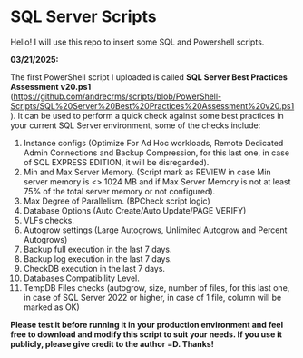# SQL Server Scripts

Hello! I will use this repo to insert some SQL and Powershell scripts. 

**03/21/2025:**

The first PowerShell script I uploaded is called **SQL Server Best Practices Assessment v20.ps1** (https://github.com/andrecrms/scripts/blob/PowerShell-Scripts/SQL%20Server%20Best%20Practices%20Assessment%20v20.ps1). It can be used to perform a quick check against some best practices in your current SQL Server environment, some of the checks include:

1. Instance configs (Optimize For Ad Hoc workloads, Remote Dedicated Admin Connections and Backup Compression, for this last one, in case of SQL EXPRESS EDITION, it will be disregarded).
2. Min and Max Server Memory. (Script mark as REVIEW in case Min server memory is <> 1024 MB and if Max Server Memory is not at least 75% of the total server memory or not configured).
3. Max Degree of Parallelism. (BPCheck script logic)
4. Database Options (Auto Create/Auto Update/PAGE VERIFY)
5. VLFs checks.
6. Autogrow settings (Large Autogrows, Unlimited Autogrow and Percent Autogrows)
7. Backup full execution in the last 7 days.
8. Backup log execution in the last 7 days.
9. CheckDB execution in the last 7 days.
10. Databases Compatibility Level.
11. TempDB Files checks (autogrow, size, number of files, for this last one, in case of SQL Server 2022 or higher, in case of 1 file, column will be marked as OK)

**Please test it before running it in your production environment and feel free to download and modify this script to suit your needs. If you use it publicly, please give credit to the author =D. Thanks!**
